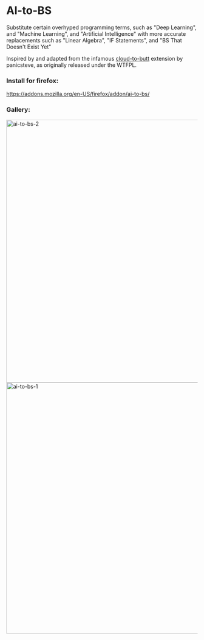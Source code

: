 # AI-to-BS
Substitute certain overhyped programming terms, such as "Deep Learning", and "Machine Learning", and "Artificial Intelligence" with more accurate replacements such as "Linear Algebra", "IF Statements", and "BS That Doesn't Exist Yet"

Inspired by and adapted from the infamous [cloud-to-butt](https://github.com/panicsteve/cloud-to-butt) extension by panicsteve, as originally released under the WTFPL.

### Install for firefox: 
https://addons.mozilla.org/en-US/firefox/addon/ai-to-bs/

### Gallery:
<img width="692" alt="ai-to-bs-2" src="https://user-images.githubusercontent.com/8967875/197886752-88d52713-70b0-49ed-9674-97c2682438cc.png">

<img width="662" alt="ai-to-bs-1" src="https://user-images.githubusercontent.com/8967875/197886515-8e47945f-6e86-40a5-aefd-60c52a80e8d9.png">

